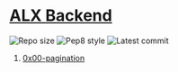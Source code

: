 # [ALX Backend](https://github.com/samiunique/alx-backend)

![Repo size](https://img.shields.io/github/repo-size/samiunique/alx-backend)
![Pep8 style](https://img.shields.io/badge/PEP8-style%20guide-purple?style=round-square)
![Latest commit](https://img.shields.io/github/last-commit/samiunique/alx-backend/master?style=round-square)

1. [0x00-pagination](./0x00-pagination/)


